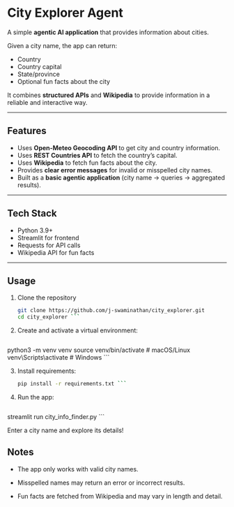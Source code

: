 # City Explorer Agent

A simple **agentic AI application** that provides information about cities.  

Given a city name, the app can return:  
- Country  
- Country capital  
- State/province  
- Optional fun facts about the city  

It combines **structured APIs** and **Wikipedia** to provide information in a reliable and interactive way.

---

## Features

- Uses **Open-Meteo Geocoding API** to get city and country information.  
- Uses **REST Countries API** to fetch the country’s capital.  
- Uses **Wikipedia** to fetch fun facts about the city.  
- Provides **clear error messages** for invalid or misspelled city names.  
- Built as a **basic agentic application** (city name → queries → aggregated results).

---

## Tech Stack

- Python 3.9+  
- Streamlit for frontend  
- Requests for API calls  
- Wikipedia API for fun facts  

---

## Usage

1. Clone the repository  
    ```bash
   git clone https://github.com/j-swaminathan/city_explorer.git
   cd city_explorer ```

2. Create and activate a virtual environment:
   ```bash
  python3 -m venv venv
    source venv/bin/activate   # macOS/Linux
    venv\Scripts\activate      # Windows ```

3. Install requirements:
    ```bash
   pip install -r requirements.txt ```

4. Run the app:
    ```bash 
streamlit run city_info_finder.py ```


Enter a city name and explore its details!


## Notes

- The app only works with valid city names.

- Misspelled names may return an error or incorrect results.

- Fun facts are fetched from Wikipedia and may vary in length and detail.